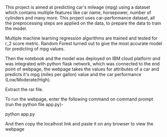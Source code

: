 This project is aimed at predicting car's mileage (mpg) using a dataset which contains multiple features like car name, horsepower, number of cylinders and many more. This project uses car-performance dataset, all the preprocessing steps are applied on the data, to prepare the data to train the model.

Multiple machine learning regression algorithms are trained and tested for r_2 score metric. Random Forest turned out to give the most accurate model for predicting of mpg values.

Then the notebook and the model was deployed on IBM cloud platform and was integrated with python flask network, which was connected to the end point of webpage, the webpage takes the values for attributes of a car and predicts it's mpg (miles per gallon) value and the car performance (Low/Moderate/High).

Extract the rar file.

To run the webpage, enter the following command on command prompt (run the python file app.py)-

python app.py

And then copy the localhost link and paste it on any browser to view the webpage
